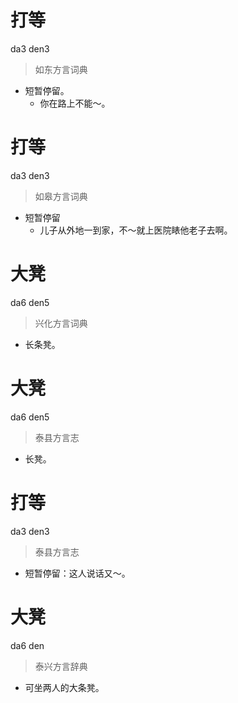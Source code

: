 # 打等
da3 den3
> 如东方言词典
- 短暂停留。
  - 你在路上不能～。

# 打等
da3 den3
> 如皋方言词典
- 短暂停留
  - 儿子从外地一到家，不～就上医院䁃他老子去啊。

# 大凳
da6 den5
> 兴化方言词典
- 长条凳。

# 大凳
da6 den5
> 泰县方言志
- 长凳。

# 打等
da3 den3
> 泰县方言志
- 短暂停留：这人说话又～。

# 大凳
da6 den
> 泰兴方言辞典
- 可坐两人的大条凳。
